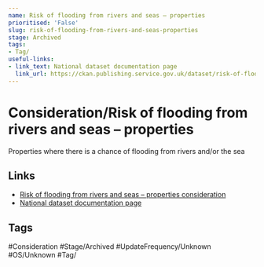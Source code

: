 ```yaml
---
name: Risk of flooding from rivers and seas – properties
prioritised: 'False'
slug: risk-of-flooding-from-rivers-and-seas-properties
stage: Archived
tags:
- Tag/
useful-links:
- link_text: National dataset documentation page
  link_url: https://ckan.publishing.service.gov.uk/dataset/risk-of-flooding-from-rivers-and-sea-properties-in-areas-at-risk
---
```


# Consideration/Risk of flooding from rivers and seas – properties

Properties where there is a chance of flooding from rivers and/or the sea

## Links

* [Risk of flooding from rivers and seas – properties consideration](https://design.planning.data.gov.uk/planning-consideration/risk-of-flooding-from-rivers-and-seas-properties)
* [National dataset documentation page](https://ckan.publishing.service.gov.uk/dataset/risk-of-flooding-from-rivers-and-sea-properties-in-areas-at-risk)

## Tags

#Consideration #Stage/Archived #UpdateFrequency/Unknown #OS/Unknown #Tag/